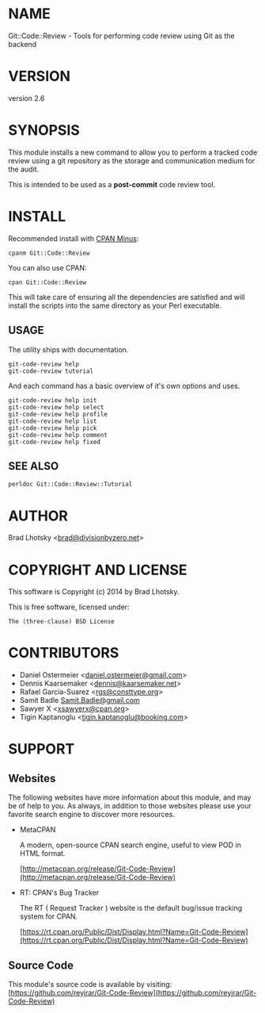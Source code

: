 # NAME

Git::Code::Review - Tools for performing code review using Git as the backend

# VERSION

version 2.6

# SYNOPSIS

This module installs a new command to allow you to perform a tracked code review
using a git repository as the storage and communication medium for the audit.

This is intended to be used as a **post-commit** code review tool.

# INSTALL

Recommended install with [CPAN Minus](http://cpanmin.us):

    cpanm Git::Code::Review

You can also use CPAN:

    cpan Git::Code::Review

This will take care of ensuring all the dependencies are satisfied and will install the scripts into the same
directory as your Perl executable.

## USAGE

The utility ships with documentation.

    git-code-review help
    git-code-review tutorial

And each command has a basic overview of it's own options and uses.

    git-code-review help init
    git-code-review help select
    git-code-review help profile
    git-code-review help list
    git-code-review help pick
    git-code-review help comment
    git-code-review help fixed

## SEE ALSO

    perldoc Git::Code::Review::Tutorial

# AUTHOR

Brad Lhotsky &lt;brad@divisionbyzero.net>

# COPYRIGHT AND LICENSE

This software is Copyright (c) 2014 by Brad Lhotsky.

This is free software, licensed under:

    The (three-clause) BSD License

# CONTRIBUTORS

- Daniel Ostermeier &lt;daniel.ostermeier@gmail.com>
- Dennis Kaarsemaker &lt;dennis@kaarsemaker.net>
- Rafael Garcia-Suarez &lt;rgs@consttype.org>
- Samit Badle <Samit.Badle@gmail.com>
- Sawyer X &lt;xsawyerx@cpan.org>
- Tigin Kaptanoglu &lt;tigin.kaptanoglu@booking.com>

# SUPPORT

## Websites

The following websites have more information about this module, and may be of help to you. As always,
in addition to those websites please use your favorite search engine to discover more resources.

- MetaCPAN

    A modern, open-source CPAN search engine, useful to view POD in HTML format.

    [http://metacpan.org/release/Git-Code-Review](http://metacpan.org/release/Git-Code-Review)

- RT: CPAN's Bug Tracker

    The RT ( Request Tracker ) website is the default bug/issue tracking system for CPAN.

    [https://rt.cpan.org/Public/Dist/Display.html?Name=Git-Code-Review](https://rt.cpan.org/Public/Dist/Display.html?Name=Git-Code-Review)

## Source Code

This module's source code is available by visiting:
[https://github.com/reyjrar/Git-Code-Review](https://github.com/reyjrar/Git-Code-Review)
